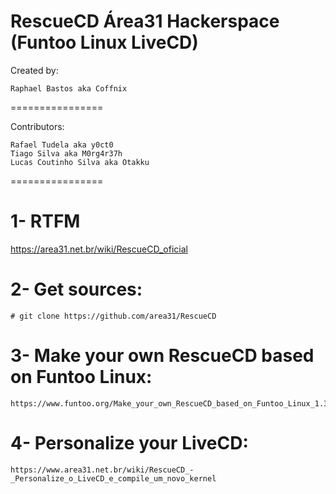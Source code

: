 RescueCD Área31 Hackerspace (Funtoo Linux LiveCD)
================

Created by:
~~~~
Raphael Bastos aka Coffnix
~~~~

================

Contributors:

~~~~
Rafael Tudela aka y0ct0
Tiago Silva aka M0rg4r37h
Lucas Coutinho Silva aka Otakku
~~~~

================

# 1- RTFM

https://area31.net.br/wiki/RescueCD_oficial

# 2- Get sources:

~~~~
# git clone https://github.com/area31/RescueCD
~~~~


# 3- Make your own RescueCD based on Funtoo Linux:

~~~~
https://www.funtoo.org/Make_your_own_RescueCD_based_on_Funtoo_Linux_1.3_prime
~~~~

# 4- Personalize your LiveCD:

~~~
https://www.area31.net.br/wiki/RescueCD_-_Personalize_o_LiveCD_e_compile_um_novo_kernel
~~~
